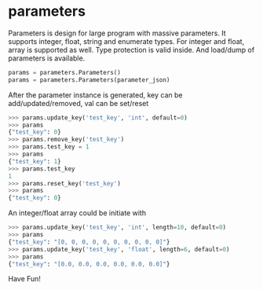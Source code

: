 # parameters
Parameters is design for large program with massive parameters. It supports integer, float, string and enumerate types. For integer and float, array is supported as well. Type protection is valid inside. And load/dump of parameters is available. 

```python
params = parameters.Parameters()
params = parameters.Parameters(parameter_json)
```
After the parameter instance is generated, key can be add/updated/removed, val can be set/reset
```python
>>> params.update_key('test_key', 'int', default=0)
>>> params
{"test_key": 0}
>>> params.remove_key('test_key')
>>> params.test_key = 1
>>> params
{"test_key": 1}
>>> params.test_key
1
>>> params.reset_key('test_key')
>>> params
{"test_key": 0}
```

An integer/float array could be initiate with
```python
>>> params.update_key('test_key', 'int', length=10, default=0)
>>> params
{"test_key": "[0, 0, 0, 0, 0, 0, 0, 0, 0, 0]"}
>>> params.update_key('test_key', 'float', length=6, default=0)
>>> params
{"test_key": "[0.0, 0.0, 0.0, 0.0, 0.0, 0.0]"}
```

Have Fun!
